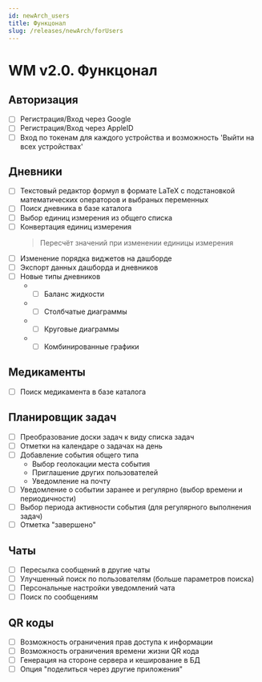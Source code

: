 ```yaml
---
id: newArch_users
title: Функцонал
slug: /releases/newArch/forUsers
---
```


# WM v2.0. Функцонал

## Авторизация

- [ ] Регистрация/Вход через Google
- [ ] Регистрация/Вход через AppleID
- [ ] Вход по токенам для каждого устройства и возможность 'Выйти на всех устройствах'

## Дневники

- [ ] Текстовый редактор формул в формате LaTeX с подстановкой математических операторов и выбраных переменных
- [ ] Поиск дневника в базе каталога
- [ ] Выбор единиц измерения из общего списка
- [ ] Конвертация единиц измерения
  > Пересчёт значений при изменении единицы измерения
- [ ] Изменение порядка виджетов на дашборде
- [ ] Экспорт данных дашборда и дневников
- [ ] Новые типы дневников
  - - [ ] Баланс жидкости
  - - [ ] Столбчатые диаграммы
  - - [ ] Круговые диаграммы
  - - [ ] Комбинированные графики

## Медикаменты

- [ ] Поиск медикамента в базе каталога

## Планировщик задач

- [ ] Преобразование доски задач к виду списка задач
- [ ] Отметки на календаре о задачах на день
- [ ] Добавление события общего типа
  - Выбор геолокации места события
  - Приглашение других пользователей
  - Уведомление на почту
- [ ] Уведомление о событии заранее и регулярно (выбор времени и периодичности)
- [ ] Выбор периода активности события (для регулярного выполнения задач)
- [ ] Отметка "завершено"

## Чаты

- [ ] Пересылка сообщений в другие чаты
- [ ] Улучшенный поиск по пользователям (больше параметров поиска)
- [ ] Персональные настройки уведомлений чата
- [ ] Поиск по сообщениям

## QR коды

- [ ] Возможность ограничения прав доступа к информации
- [ ] Возможность ограничения времени жизни QR кода
- [ ] Генерация на стороне сервера и кеширование в БД
- [ ] Опция "поделиться через другие приложения"
